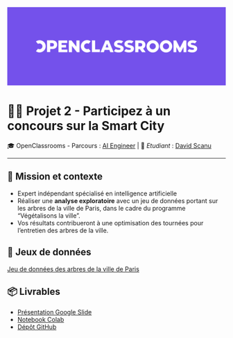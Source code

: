 <img src="images/logo-oc-github-banner.png" >

# 🌳🗼 Projet 2 - Participez à un concours sur la Smart City

🎓 OpenClassrooms - Parcours : [AI Engineer](https://openclassrooms.com/fr/paths/795-ai-engineer) | 👋 *Etudiant* : [David Scanu](https://www.linkedin.com/in/davidscanu14/)

---

## 📝 Mission et contexte

- Expert indépendant spécialisé en intelligence artificielle
- Réaliser une **analyse exploratoire** avec un jeu de données portant sur les arbres de la ville de Paris, dans le cadre du programme “Végétalisons la ville”.
- Vos résultats contribueront à une optimisation des tournées pour l’entretien des arbres de la ville.

## 💾 Jeux de données

[Jeu de données des arbres de la ville de Paris](https://opendata.paris.fr/explore/dataset/les-arbres/map/?dataChart=eyJxdWVyaWVzIjpbeyJjb25maWciOnsiZGF0YXNldCI6Imxlcy1hcmJyZXMiLCJvcHRpb25zIjp7fX0sImNoYXJ0cyI6W3siYWxpZ25Nb250aCI6dHJ1ZSwidHlwZSI6ImNvbHVtbiIsImZ1bmMiOiJBVkciLCJ5QXhpcyI6ImlkYmFzZSIsInNjaWVudGlmaWNEaXNwbGF5Ijp0cnVlLCJjb2xvciI6IiMwMDMzNjYifV0sInhBeGlzIjoidHlwZWVtcGxhY2VtZW50IiwibWF4cG9pbnRzIjo1MCwic29ydCI6IiJ9XSwidGltZXNjYWxlIjoiIiwiZGlzcGxheUxlZ2VuZCI6dHJ1ZSwiYWxpZ25Nb250aCI6dHJ1ZX0%3D&disjunctive.typeemplacement&disjunctive.arrondissement&disjunctive.libellefrancais&disjunctive.genre&disjunctive.espece&disjunctive.varieteoucultivar&disjunctive.stadedeveloppement&disjunctive.remarquable&location=13,48.83936,2.2455&basemap=jawg.streets)

## 📦 Livrables 

- [Présentation Google Slide](https://docs.google.com/presentation/d/1TzNcTbaOVCX6HhP3kOHH32u8N_h_OE4TKmEYd-nQ1Dk/edit?usp=sharing)
- [Notebook Colab](https://colab.research.google.com/drive/1tmBcztJbx7387scT6f4ylLVcVgoWL1mJ?usp=sharing)
- [Dépôt GitHub](https://github.com/DavidScanu/oc-ai-engineer-p02-participez-a-un-concours-sur-la-smart-city)
